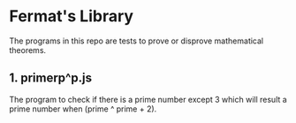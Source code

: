 # Fermat's Library
The programs in this repo are tests to prove or disprove mathematical theorems.

## 1. primerp^p.js 
The program to check if there is a prime number except 3 which will result a prime number when (prime ^ prime + 2).


